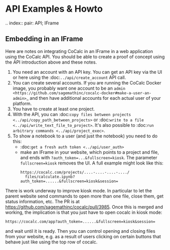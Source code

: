 # API Examples & Howto

.. index:: pair: API; IFrame

## Embedding in an IFrame

Here are notes on integrating CoCalc in an IFrame in a web application using the CoCalc API.
You should be able to create a proof of concept using the API introduction above and these notes.

1. You need an account with an API key. You can get an API key via the UI or here using the :doc:`../api/create_account` API call.
2. You can create several accounts. If you are running the CoCalc Docker image, you probably want one account to be an `admin <https://github.com/sagemathinc/cocalc-docker#make-a-user-an-admin>`_ and then have additional accounts for each actual user of your platform.
3. You have to create at least one project.
4. With the API, you can :doc:`copy files between projects <../api/copy_path_between_projects>` or :doc:`write to a file <../api/write_text_file_to_project>`. It's also possible to :doc:`run arbitrary commands <../api/project_exec>`.
5. To show a notebook to a user (and just the notebook) you need to do this:
   - :doc:`get a fresh auth token <../api/user_auth>`
   - make an IFrame in your website, which points to a project and file, and ends with `?auth_token=...&fullscreen=kiosk`. The parameter `fullscreen=kiosk` removes the UI.
     A full example might look like this:
     ```
     https://cocalc.com/projects/....-....-....-..../
       files/calculate.ipynb?auth_token=......&fullscreen=kiosk&session=
     ```

There is work underway to improve kiosk mode.
In particular to let the parent website send commands to open more than one file, close them, get status information, etc.
The PR is at https://github.com/sagemathinc/cocalc/pull/3985.
Once this is merged and working, the implication is that you just have to open cocalc in kiosk mode:

```
https://cocalc.com/app?auth_token=......&fullscreen=kiosk&session=
```

and wait until it is ready.
Then you can control opening and closing files from your website,
e.g. as a result of users clicking on certain buttons that behave
just like using the top row of cocalc.
